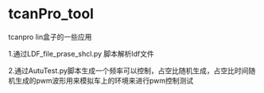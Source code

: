 # tcanPro_tool
tcanpro lin盒子的一些应用



1.通过LDF_file_prase_shcl.py 脚本解析ldf文件

2.通过AutuTest.py脚本生成一个频率可以控制，占空比随机生成，占空比时间随机生成的pwm波形用来模拟车上的环境来进行pwm控制测试